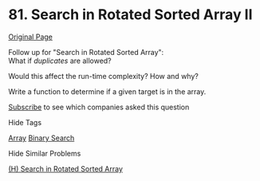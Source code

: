 # 81. Search in Rotated Sorted Array II

[Original Page](https://leetcode.com/problems/search-in-rotated-sorted-array-ii/)

Follow up for "Search in Rotated Sorted Array":  
What if _duplicates_ are allowed?

Would this affect the run-time complexity? How and why?

Write a function to determine if a given target is in the array.

<div>

[Subscribe](/subscribe/) to see which companies asked this question

</div>

<div>

<div id="tags" class="btn btn-xs btn-warning">Hide Tags</div>

<span class="hidebutton" style="display: inline;">[Array](/tag/array/) [Binary Search](/tag/binary-search/)</span></div>

<div>

<div id="similar" class="btn btn-xs btn-warning">Hide Similar Problems</div>

<span class="hidebutton" style="display: inline;">[(H) Search in Rotated Sorted Array](/problems/search-in-rotated-sorted-array/)</span></div>